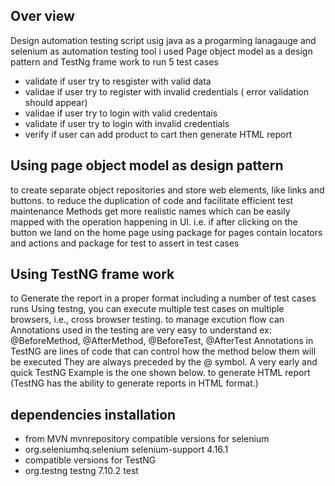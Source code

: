 ## Over view
Design automation testing script usig java as a progarming lanagauge and selenium as automation testing tool 
i used Page object model as a design pattern and TestNg frame work 
to run 5 test cases 
- validate if user try to resgister with valid data
- validae if user try to register with invalid credentials ( error validation should appear)
- validae if user try to login with valid credentais
- validate if user try to login with invalid credentials
- verify if user can add product to cart
  then generate HTML report 


## Using page object model as design pattern 
to create separate object repositories and store web elements, like links and buttons. 
to reduce the duplication of code and facilitate efficient test maintenance
Methods get more realistic names which can be easily mapped with the operation happening in UI. i.e. if after clicking on the button we land on the home page
using package for pages contain locators and actions and package for test to assert in test cases 

 ## Using TestNG frame work 
to Generate the report in a proper format including a number of test cases runs
Using testng, you can execute multiple test cases on multiple browsers, i.e., cross browser testing.
to  manage excution flow can Annotations used in the testing are very easy to understand ex: @BeforeMethod, @AfterMethod, @BeforeTest, @AfterTest
Annotations in TestNG are lines of code that can control how the method below them will be executed
They are always preceded by the @ symbol. A very early and quick TestNG Example is the one shown below.
to generate HTML report (TestNG has the ability to generate reports in HTML format.) 

##  dependencies installation 
- from MVN mvnrepository compatible versions for selenium 
- <dependency>
            <groupId>org.seleniumhq.selenium</groupId>
            <artifactId>selenium-support</artifactId>
            <version>4.16.1</version>
        </dependency> 
- compatible versions for TestNG 
- <dependency>
            <groupId>org.testng</groupId>
            <artifactId>testng</artifactId>
            <version>7.10.2</version>
            <scope>test</scope>
 </dependency> 
        
        


